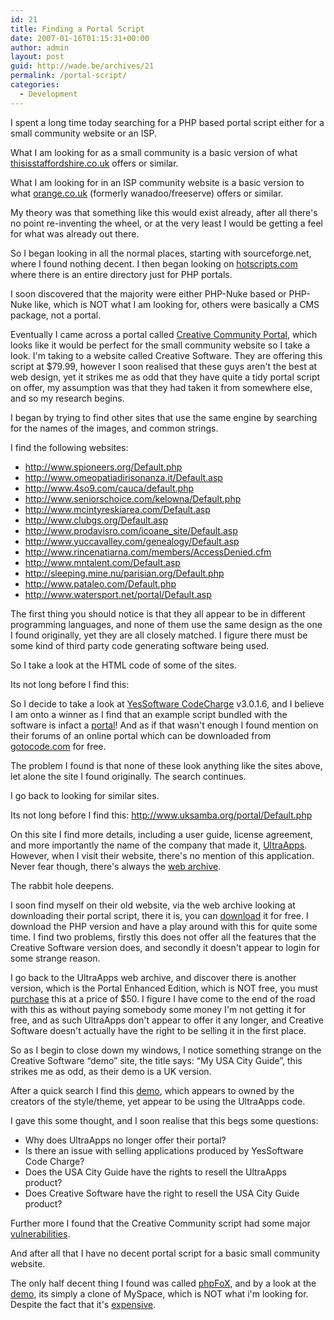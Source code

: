 ```yaml
---
id: 21
title: Finding a Portal Script
date: 2007-01-16T01:15:31+00:00
author: admin
layout: post
guid: http://wade.be/archives/21
permalink: /portal-script/
categories:
  - Development
---
```

<p class="lead">
  I spent a long time today searching for a PHP based portal script either for a small community website or an ISP.
</p>

What I am looking for as a small community is a basic version of what [thisisstaffordshire.co.uk](http://www.thisisstaffordshire.co.uk/) offers or similar.

What I am looking for in an ISP community website is a basic version to what [orange.co.uk](http://www.orange.co.uk/) (formerly wanadoo/freeserve) offers or similar.

My theory was that something like this would exist already, after all there's no point re-inventing the wheel, or at the very least I would be getting a feel for what was already out there.

So I began looking in all the normal places, starting with sourceforge.net, where I found nothing decent. I then began looking on [hotscripts.com](http://www.hotscripts.com/PHP/Scripts_and_Programs/Portal_Systems/) where there is an entire directory just for PHP portals.

I soon discovered that the majority were either PHP-Nuke based or PHP-Nuke like, which is NOT what I am looking for, others were basically a CMS package, not a portal.

Eventually I came across a portal called [Creative Community Portal](http://www.hotscripts.com/Detailed/59321.html), which looks like it would be perfect for the small community website so I take a look. I'm taking to a website called Creative Software. They are offering this script at $79.99, however I soon realised that these guys aren't the best at web design, yet it strikes me as odd that they have quite a tidy portal script on offer, my assumption was that they had taken it from somewhere else, and so my research begins.

I began by trying to find other sites that use the same engine by searching for the names of the images, and common strings.

I find the following websites:

  * http://www.spioneers.org/Default.php
  * http://www.omeopatiadirisonanza.it/Default.asp
  * http://www.4so9.com/cauca/default.php
  * http://www.seniorschoice.com/kelowna/Default.php
  * http://www.mcintyreskiarea.com/Default.asp
  * http://www.clubgs.org/Default.asp
  * http://www.prodavisro.com/icoane_site/Default.asp
  * http://www.yuccavalley.com/genealogy/Default.asp
  * http://www.rincenatiarna.com/members/AccessDenied.cfm
  * http://www.mntalent.com/Default.asp
  * http://sleeping.mine.nu/parisian.org/Default.php
  * http://www.pataleo.com/Default.php
  * http://www.watersport.net/portal/Default.asp

The first thing you should notice is that they all appear to be in different programming languages, and none of them use the same design as the one I found originally, yet they are all closely matched. I figure there must be some kind of third party code generating software being used.

So I take a look at the HTML code of some of the sites.

Its not long before I find this: 

<meta content="YesSoftware CodeCharge v.2.0.1 / Templates.ccp build 10/12/2001" name="GENERATOR" />


So I decide to take a look at [YesSoftware CodeCharge](http://www.yessoftware.com/) v3.0.1.6, and I believe I am onto a winner as I find that an example script bundled with the software is infact a [portal](http://examples.codecharge.com/Portal/Default.php)! And as if that wasn't enough I found mention on their forums of an online portal which can be downloaded from [gotocode.com](http://web.archive.org/web/20111104095309/http://www.gotocode.com:80/apps.asp?app_id=11&) for free.

The problem I found is that none of these look anything like the sites above, let alone the site I found originally. The search continues.

I go back to looking for similar sites.

Its not long before I find this: http://www.uksamba.org/portal/Default.php

On this site I find more details, including a user guide, license agreement, and more importantly the name of the company that made it, [UltraApps](http://www.ultraapps.com/). However, when I visit their website, there's no mention of this application. Never fear though, there's always the [web archive](http://web.archive.org/web/*/http://www.ultraapps.com/).

The rabbit hole deepens.

I soon find myself on their old website, via the web archive looking at downloading their portal script, there it is, you can [download](http://web.archive.org/web/20050205204458/www.ultraapps.com/appdownload2.asp?app_id=16&) it for free. I download the PHP version and have a play around with this for quite some time. I find two problems, firstly this does not offer all the features that the Creative Software version does, and secondly it doesn't appear to login for some strange reason.

I go back to the UltraApps web archive, and discover there is another version, which is the Portal Enhanced Edition, which is NOT free, you must [purchase](http://web.archive.org/web/20050205110729/www.ultraapps.com/appurchase.asp?app_id=16) this at a price of $50. I figure I have come to the end of the road with this as without paying somebody some money I'm not getting it for free, and as such UltraApps don't appear to offer it any longer, and Creative Software doesn't actually have the right to be selling it in the first place.

So as I begin to close down my windows, I notice something strange on the Creative Software &#8220;demo&#8221; site, the title says: &#8220;My USA City Guide&#8221;, this strikes me as odd, as their demo is a UK version.

After a quick search I find this [demo](http://web.archive.org/web/20100126215236/http://demo.myusacityguide.com:80/Default.php), which appears to owned by the creators of the style/theme, yet appear to be using the UltraApps code.

I gave this some thought, and I soon realise that this begs some questions:

  * Why does UltraApps no longer offer their portal?
  * Is there an issue with selling applications produced by YesSoftware Code Charge?
  * Does the USA City Guide have the rights to resell the UltraApps product?
  * Does Creative Software have the right to resell the USA City Guide product?

Further more I found that the Creative Community script had some major [vulnerabilities](http://osvdb.org/show/osvdb/25311).

And after all that I have no decent portal script for a basic small community website.

The only half decent thing I found was called [phpFoX](http://www.phpfox.com/), and by a look at the [demo](http://web.archive.org/web/20131213081407/http://demo.phpfox.com:80/), its simply a clone of MySpace, which is NOT what i'm looking for. Despite the fact that it's [expensive](http://www.phpfox.com/konsort/pricing/).